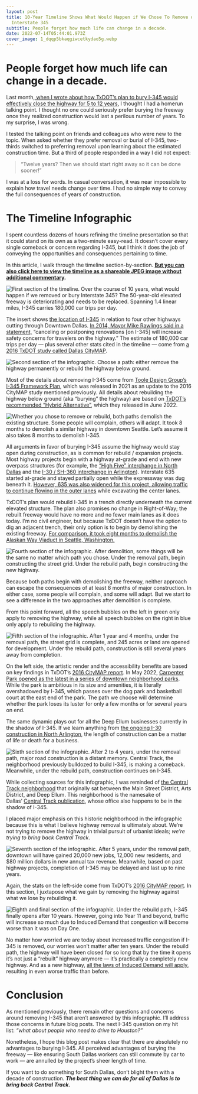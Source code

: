 ```yaml
---
layout: post
title: 10-Year Timeline Shows What Would Happen if We Chose To Remove or Bury
  Interstate 345
subtitle: People forget how much life can change in a decade.
date: 2022-07-14T05:44:01.973Z
cover_image: 1_dqqp5bkaqgiwcetkydao5g.webp
---
```

# People forget how much life can change in a decade.

Last month,[ when I wrote about how TxDOT’s plan to bury I-345 would effectively close the highway for 5 to 12 years](https://hexel.blog/txdot-plan-would-close-interstate-345-for-five-years-possibly-decade-eea06273e715), I thought I had a homerun talking point. I thought no one could seriously prefer burying the freeway once they realized construction would last a perilous number of years. To my surprise, I was wrong.

I tested the talking point on friends and colleagues who were new to the topic. When asked whether they prefer removal or burial of I-345, two-thirds switched to preferring removal upon learning about the estimated construction time. But a third of people responded in a way I did not expect:

> “Twelve years? Then we should start right away so it can be done sooner!”

I was at a loss for words. In casual conversation, it was near impossible to explain how travel needs change over time. I had no simple way to convey the full consequences of years of construction.

# The Timeline Infographic

I spent countless dozens of hours refining the timeline presentation so that it could stand on its own as a two-minute easy-read. It doesn’t cover every single comeback or concern regarding I-345, but I think it does the job of conveying the opportunities and consequences pertaining to time.

In this article, I walk through the timeline section-by-section. **[But you can also click here to view the timeline as a shareable JPEG image without additional commentary](http://click%20to%20open%20the%20complete%20timeline%20as%20a%20jpeg%20image./).**

![First section of the timeline. Over the course of 10 years, what would happen if we removed or bury Interstate 345? The 50-year-old elevated freeway is deteriorating and needs to be replaced. Spanning 1.4 linear miles, I-345 carries 180,000 car trips per day.](https://miro.medium.com/v2/resize:fit:1400/1*9WK2XiZtjWTzEEHcU6xi8w.png)

The insert shows [the location of I-345](https://en.wikipedia.org/wiki/Interstate_345) in relation to four other highways cutting through Downtown Dallas. [In 2014, Mayor Mike Rawlings said in a statement,](https://www.dallasnews.com/news/transportation/2014/04/02/complete-statement-from-mayor-rawlings-on-tearing-down-i-345/) “canceling or postponing renovations \[on I-345] will increase safety concerns for travelers on the highway.” The estimate of 180,000 car trips per day — plus several other stats cited in the timeline — come from [a 2016 TxDOT study called Dallas CityMAP](https://hexel.blog/%20/%20www.dmagazine.com/%20urbanism-transportation/%202016/%2006/%20new-txdot-report-says-we-should-tear-down-i-345/).

![Second section of the infographic. Choose a path: either remove the highway permanently or rebuild the highway below ground.](https://miro.medium.com/v2/resize:fit:1400/1*pDZkbLUkn3Ok2TiotgzzLg.png)

Most of the details about removing I-345 come from [Toole Design Group’s I-345 Framework Plan](https://www.dmagazine.com/frontburner/2021/04/a-new-plan-for-tearing-down-i-345/), which was released in 2021 as an update to the 2016 CityMAP study mentioned previously. All details about rebuilding the highway below ground (aka “burying” the highway) are based on [TxDOT’s recommended “Hybrid Alternative”](https://www.keepitmovingdallas.com/), which they released in June 2022.

![Whether you chose to remove or rebuild, both paths demolish the existing structure. Some people will complain, others will adapt. It took 8 months to demolish a similar highway in downtown Seattle. Let’s assume it also takes 8 months to demolish I-345.](https://miro.medium.com/v2/resize:fit:1400/1*WDQ-CGlqIrGZIbIIL2T44A.png)

All arguments in favor of burying I-345 assume the highway would stay open during construction, as is common for rebuild / expansion projects. Most highway projects begin with a highway at-grade and end with new overpass structures (for example, the [“High Five” interchange in North Dallas](https://en.wikipedia.org/wiki/High_Five_Interchange) and the [I-30 / SH-360 interchange in Arlington](https://www.cbsnews.com/dfw/news/frustration-grows-over-i-30-sh-360-construction-arlington/)). Interstate 635 started at-grade and stayed partially open while the expressway was dug beneath it. [However, 635 was also widened for this project, allowing traffic to continue flowing in the outer lanes](https://en.wikipedia.org/wiki/Interstate_635_(Texas)#Express_project) while excavating the center lanes.

TxDOT’s plan would rebuild I-345 in a trench directly underneath the current elevated structure. The plan also promises no change in Right-of-Way; the rebuilt freeway would have no more and no fewer main lanes as it does today. I’m no civil engineer, but because TxDOT doesn’t have the option to dig an adjacent trench, their only option is to begin by demolishing the existing freeway. [For comparison, it took eight months to demolish the Alaskan Way Viaduct in Seattle, Washington.](https://hexel.blog/%20/%20wsdot.wa.gov/%20about/%20news/%202019/%20all-done-seattles-alaskan-way-viaduct-history)

![Fourth section of the infographic. After demolition, some things will be the same no matter which path you chose. Under the removal path, begin constructing the street grid. Under the rebuild path, begin constructing the new highway.](https://miro.medium.com/v2/resize:fit:1400/1*JPZ3Z6md2GJ_Ue1gdtj0-w.png)

Because both paths begin with demolishing the freeway, neither approach can escape the consequences of at least 8 months of major construction. In either case, some people will complain, and some will adapt. But we start to see a difference in the two approaches after demolition is complete.

From this point forward, all the speech bubbles on the left in green only apply to removing the highway, while all speech bubbles on the right in blue only apply to rebuilding the highway.

![Fifth section of the infographic. After 1 year and 4 months, under the removal path, the street grid is complete, and 245 acres or land are opened for development. Under the rebuild path, construction is still several years away from completion.](https://miro.medium.com/v2/resize:fit:1400/1*h8b50MOY_lj1YjncPy9qHA.png)

On the left side, the artistic render and the accessibility benefits are based on key findings in TxDOT’s [2016 CityMAP report](https://hexel.blog/%20/%20www.dmagazine.com/%20urbanism-transportation/%202016/%2006/%20new-txdot-report-says-we-should-tear-down-i-345/). In May 2022, [Carpenter Park opened as the latest in a series of downtown neighborhood parks](http://highway%20will%20have%20on%20the%20kids%20playing%20below%20it.%20https/%20/%20www.dmagazine.com/%20frontburner/%202021/%2011/%20downtowns-biggest-park-looks-great-shame-about-the-highway-running-through-it). While the park is ambitious in its size and amenities, it is literally overshadowed by I-345, which passes over the dog park and basketball court at the east end of the park. The path we choose will determine whether the park loses its luster for only a few months or for several years on end.

The same dynamic plays out for all the Deep Ellum businesses currently in the shadow of I-345. If we learn anything from [the ongoing I-30 construction in North Arlington](https://hexel.blog/%20/%20www.cbsnews.com/%20dfw/%20news/%20frustration-grows-over-i-30-sh-360-construction-arlington), the length of construction can be a matter of life or death for a business.

![Sixth section of the infographic. After 2 to 4 years, under the removal path, major road construction is a distant memory. Central Track, the neighborhood previously bulldozed to build I-345, is making a comeback. Meanwhile, under the rebuild path, construction continues on I-345.](https://miro.medium.com/v2/resize:fit:1400/1*8uIWI60Su2_Ob7AswDybwA.png)

While collecting sources for this infographic, I was reminded of [the Central Track neighborhood](https://hexel.blog/%20/%20untpress.unt.edu/%20catalog/%20govenar-deep-ellum-and-central-track/) that originally sat between the Main Street District, Arts District, and Deep Ellum. This neighborhood is the namesake of Dallas’ [Central Track publication](https://www.centraltrack.com/about/), whose office also happens to be in the shadow of I-345.

I placed major emphasis on this historic neighborhood in the infographic because this is what I believe highway removal is ultimately about. We’re not trying to remove the highway in trivial pursuit of urbanist ideals; *we’re trying to bring back Central Track*.

![Seventh section of the infographic. After 5 years, under the removal path, downtown will have gained 20,000 new jobs, 12,000 new residents, and $80 million dollars in new annual tax revenue. Meanwhile, based on past highway projects, completion of I-345 may be delayed and last up to nine years.](https://miro.medium.com/v2/resize:fit:1400/1*hp_j0jRRg_Rnq5yeIMILXA.png)

Again, the stats on the left-side come from TxDOT’s [2016 CityMAP report](https://hexel.blog/%20/%20www.dmagazine.com/%20urbanism-transportation/%202016/%2006/%20new-txdot-report-says-we-should-tear-down-i-345/). In this section, I juxtapose what we gain by removing the highway against what we lose by rebuilding it.

![Eighth and final section of the infographic. Under the rebuild path, I-345 finally opens after 10 years. However, going into Year 11 and beyond, traffic will increase so much due to Induced Demand that congestion will become worse than it was on Day One.](https://miro.medium.com/v2/resize:fit:1400/1*fWVUVo_MBCFFV7R8CN3_LQ.png)

No matter how worried we are today about increased traffic congestion if I-345 is removed, our worries won’t matter after ten years. Under the rebuild path, the highway will have been closed for so long that by the time it opens it’s not just a “rebuilt” highway anymore — it’s practically a completely new highway. And as a new highway, [all the laws of Induced Demand will apply](https://hexel.blog/%20/%20www.wired.com/%202014/%2006/%20wuwt-traffic-induced-demand), resulting in even worse traffic than before.

# Conclusion

As mentioned previously, there remain other questions and concerns around removing I-345 that aren’t answered by this infographic. I’ll address those concerns in future blog posts. The next I-345 question on my hit list: *“what about people who need to drive to Houston?”*

Nonetheless, I hope this blog post makes clear that there are absolutely no advantages to burying I-345. All perceived advantages of burying the freeway — like ensuring South Dallas workers can still commute by car to work — are annulled by the project’s sheer length of time.

If you want to do something for South Dallas, don’t blight them with a decade of construction. ***The best thing we can do for all of Dallas is to bring back Central Track.***